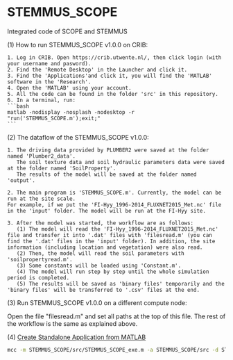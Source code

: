 # STEMMUS_SCOPE
Integrated code of SCOPE and STEMMUS 

(1) How to run STEMMUS_SCOPE v1.0.0 on CRIB:

    1. Log in CRIB. Open https://crib.utwente.nl/, then click login (with your username and pasword). 
    2. Find the 'Remote Desktop' in the Launcher and click it.
    3. Find the 'Applications'and click it, you will find the 'MATLAB' software in the 'Research'.
    4. Open the 'MATLAB' using your account.
    5. All the code can be found in the folder 'src' in this repository.
    6. In a terminal, run:
    ```bash
    matlab -nodisplay -nosplash -nodesktop -r "run('STEMMUS_SCOPE.m');exit;"
    ```

(2) The dataflow of the STEMMUS_SCOPE v1.0.0:

    1. The driving data provided by PLUMBER2 were saved at the folder named 'Plumber2_data'. 
       The soil texture data and soil hydraulic parameters data were saved at the folder named 'SoilProperty'.
       The results of the model will be saved at the folder named 'output'.

    2. The main program is 'STEMMUS_SCOPE.m'. Currently, the model can be run at the site scale. 
    For example, if we put the 'FI-Hyy_1996-2014_FLUXNET2015_Met.nc' file in the 'input' folder. The model will be run at the FI-Hyy site.

    3. After the model was started, the workflow are as follows:
       (1) The model will read the 'FI-Hyy_1996-2014_FLUXNET2015_Met.nc' file and transfer it into '.dat' files with 'filesread.m' (you can find the '.dat' files in the 'input' folder). In addition, the site information (including location and vegetation) were also read.
       (2) Then, the model will read the soil parameters with 'soilpropertyread.m'.
       (3) Some constants will be loaded using 'Constant.m'.
       (4) The model will run step by step until the whole simulation period is completed.
       (5) The results will be saved as 'binary files' temporarily and the 'binary files' will be transferred to '.csv' files at the end.

(3) Run STEMMUS_SCOPE v1.0.0 on a different compute node:

Open the file "filesread.m" and set all paths at the top of this file. The rest of the workflow is the same as explained above. 

(4) [Create Standalone Application from MATLAB](https://nl.mathworks.com/help/compiler/mcc.html)

```bash
mcc -m STEMMUS_SCOPE/src/STEMMUS_SCOPE_exe.m -a STEMMUS_SCOPE/src -d STEMMUS_SCOPE/exe -o STEMMUS_SCOPE -R nodisplay
```
